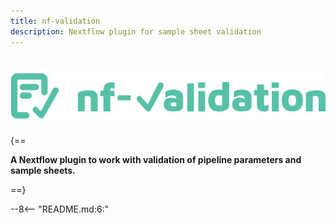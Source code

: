 ```yaml
---
title: nf-validation
description: Nextflow plugin for sample sheet validation
---
```


# ![nf-validation](images/nf-validation.svg)

{==

**A Nextflow plugin to work with validation of pipeline parameters and sample sheets.**

==}

--8<-- "README.md:6:"
